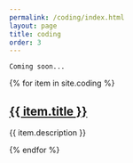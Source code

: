 ```yaml
---
permalink: /coding/index.html
layout: page
title: coding
order: 3
---
```


```
Coming soon...
```

<!--
{% for item in site.pages %}
  <h2>{{ item.title }}</h2>
  <p>{{ item.description }}</p>
  <p><a href="{{ item.url }}">{{ item.title }}</a></p>
{% endfor %}

layout: category_index
title: Writing
permalink: /writing/
category_name: writing
-->

{% for item in site.coding %}
 <!-- <h2>{{ item.title }}</h2>-->
  <!--<p>{{ item.description }}</p>-->
  <h2><a href="{{ item.url }}">{{ item.title }}</a></h2>
  <p>{{ item.description }}</p>
{% endfor %}

